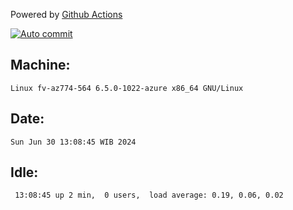 Powered by [Github Actions](https://github.com/features/actions)

[![Auto commit](https://github.com/hiage/workstation/workflows/Auto%20commit/badge.svg)](https://github.com/hiage/workstation/actions?query=workflow%3A%22Auto+commit%22)

## Machine:
```
Linux fv-az774-564 6.5.0-1022-azure x86_64 GNU/Linux
```
## Date:
```
Sun Jun 30 13:08:45 WIB 2024
```
## Idle:
```
 13:08:45 up 2 min,  0 users,  load average: 0.19, 0.06, 0.02
```
